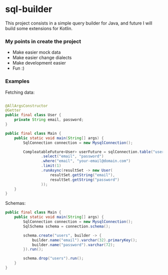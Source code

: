 # sql-builder

This project consists in a simple query builder for Java, and future I will build some extensions for Kotlin.

### My points in create the project

- Make easier mock data
- Make easier change dialects
- Make development easier
- Fun :)

### Examples

Fetching data:

```java

@AllArgsConstructor
@Getter
public final class User {
    private String email, password;
}

public final class Main { 
    public static void main(String[] args) {
        SqlConnection connection = new MysqlConnection();

        CompleatableFuture<User> userFuture = sqlConnection.table("users")
                .select("email", "password")
                .where("email", "your-email@domain.com")
                .limit(1)
                .runAsync(resultSet -> new User(
                    resultSet.getString("email"),
                    resultSet.getString("password")
                ));
    }
}

```

Schemas:

```java
public final class Main { 
    public static void main(String[] args) {
        SqlConnection connection = new MysqlConnection();
        SqlSchema schema = connection.schema();

        schema.create("users", builder -> {
            builder.name("email").varchar(32).primaryKey();
            builder.name("password").varchar(72);
        }).run();

        schema.drop("users").run();
    }
}

```
